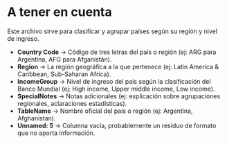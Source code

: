 # A tener en cuenta
Este archivo sirve para clasificar y agrupar países según su región y nivel de ingreso.
- **Country Code** → Código de tres letras del país o región (ej: ARG para Argentina, AFG para Afganistán).
- **Region** → La región geográfica a la que pertenece (ej: Latin America & Caribbean, Sub-Saharan Africa).
- **IncomeGroup** → Nivel de ingreso del país según la clasificación del Banco Mundial (ej: High income, Upper middle income, Low income).
- **SpecialNotes** → Notas adicionales (ej: explicación sobre agrupaciones regionales, aclaraciones estadísticas).
- **TableName** → Nombre oficial del país o región (ej: Argentina, Afghanistan).
- **Unnamed: 5** → Columna vacía, probablemente un residuo de formato que no aporta información.